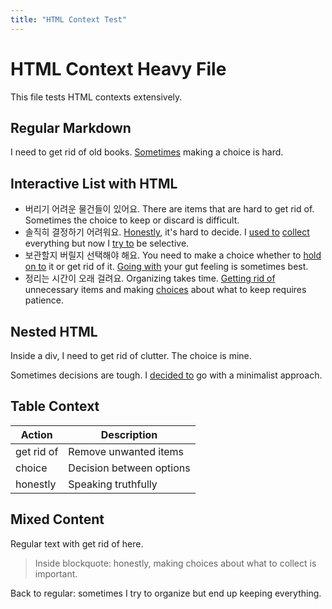 ```yaml
---
title: "HTML Context Test"
---
```


# HTML Context Heavy File

This file tests HTML contexts extensively.

## Regular Markdown

I need to get rid of old books. [Sometimes](/blog/in-english/sometimes/) making a choice is hard.

## Interactive List with HTML

<ul data-interactive-list>

  <li data-interactive-item>
    <span data-toggler>버리기 어려운 물건들이 있어요.</span>
    <span data-answer>There are items that are hard to get rid of. Sometimes the choice to keep or discard is difficult.</span>
  </li>

  <li data-interactive-item>
    <span data-toggler>솔직히 결정하기 어려워요.</span>
    <span data-answer><a href="/blog/in-english/honestly/">Honestly</a>, it's hard to decide. I <a href="/blog/in-english/used-to/">used to</a> <a href="/blog/in-english/collect/">collect</a> everything but now I <a href="/blog/in-english/try-to/">try to</a> be selective.</span>
  </li>

  <li data-interactive-item>
    <span data-toggler>보관할지 버릴지 선택해야 해요.</span>
    <span data-answer>You need to make a choice whether to <a href="/blog/vocab-1/hold-on-to/">hold on to</a> it or get rid of it. <a href="/blog/vocab-1/go-with/">Going with</a> your gut feeling is sometimes best.</span>
  </li>

  <li data-interactive-item>
    <span data-toggler>정리는 시간이 오래 걸려요.</span>
    <span data-answer>Organizing takes time. <a href="/blog/vocab-1/get-rid-of/">Getting rid of</a> unnecessary items and making <a href="/blog/in-english/choice/">choices</a> about what to keep requires patience.</span>
  </li>

</ul>

## Nested HTML

<div class="example">
  <p>Inside a div, I need to get rid of clutter. The choice is mine.</p>
  <span>Sometimes decisions are tough. I <a href="/blog/in-english/decide-to/">decided to</a> go with a minimalist approach.</span>
</div>

## Table Context

| Action     | Description              |
| ---------- | ------------------------ |
| get rid of | Remove unwanted items    |
| choice     | Decision between options |
| honestly   | Speaking truthfully      |

## Mixed Content

Regular text with get rid of here.

<blockquote>
  Inside blockquote: honestly, making choices about what to collect is important.
</blockquote>

Back to regular: sometimes I try to organize but end up keeping everything.
